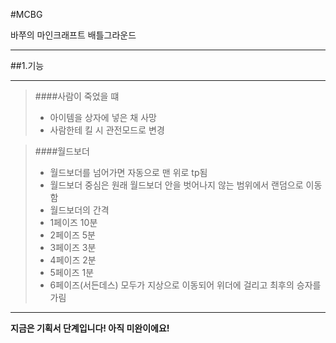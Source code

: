 #MCBG

바쭈의 마인크래프트 배틀그라운드

-----------------
##1.기능

----------


>####사람이 죽었을 떄
>- 아이템을 상자에 넣은 채 사망
>- 사람한테 킬 시 관전모드로 변경


>####월드보더 
>- 월드보더를 넘어가면 자동으로 맨 위로 tp됨
>- 월드보더 중심은 원래 월드보더 안을 벗어나지 않는 범위에서 랜덤으로 이동함
>- 월드보더의 간격
>  - 1페이즈 10분
>  - 2페이즈 5분
>  - 3페이즈 3분
>  - 4페이즈 2분
>  - 5페이즈 1분
>  - 6페이즈(서든데스) 모두가 지상으로 이동되어 위더에 걸리고 최후의 승자를 가림


--------------------

**지금은 기획서 단계입니다! 아직 미완이에요!**